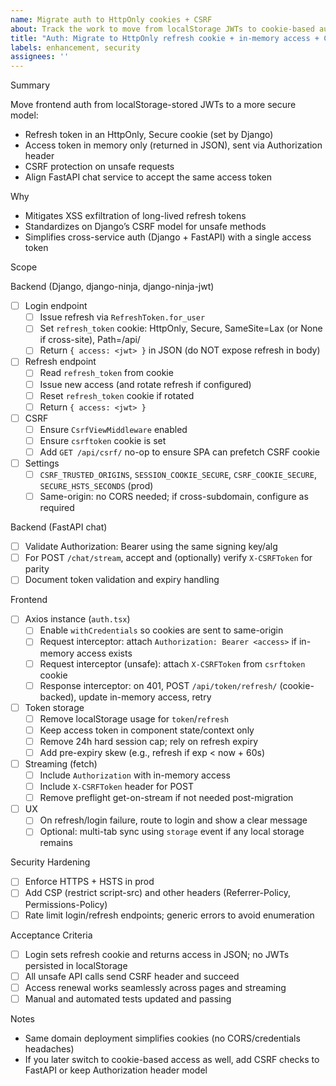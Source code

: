 ```yaml
---
name: Migrate auth to HttpOnly cookies + CSRF
about: Track the work to move from localStorage JWTs to cookie-based auth with CSRF
title: "Auth: Migrate to HttpOnly refresh cookie + in-memory access + CSRF"
labels: enhancement, security
assignees: ''
---
```


Summary

Move frontend auth from localStorage-stored JWTs to a more secure model:
- Refresh token in an HttpOnly, Secure cookie (set by Django)
- Access token in memory only (returned in JSON), sent via Authorization header
- CSRF protection on unsafe requests
- Align FastAPI chat service to accept the same access token

Why

- Mitigates XSS exfiltration of long-lived refresh tokens
- Standardizes on Django’s CSRF model for unsafe methods
- Simplifies cross-service auth (Django + FastAPI) with a single access token

Scope

Backend (Django, django-ninja, django-ninja-jwt)
- [ ] Login endpoint
  - [ ] Issue refresh via `RefreshToken.for_user`
  - [ ] Set `refresh_token` cookie: HttpOnly, Secure, SameSite=Lax (or None if cross-site), Path=/api/
  - [ ] Return `{ access: <jwt> }` in JSON (do NOT expose refresh in body)
- [ ] Refresh endpoint
  - [ ] Read `refresh_token` from cookie
  - [ ] Issue new access (and rotate refresh if configured)
  - [ ] Reset `refresh_token` cookie if rotated
  - [ ] Return `{ access: <jwt> }`
- [ ] CSRF
  - [ ] Ensure `CsrfViewMiddleware` enabled
  - [ ] Ensure `csrftoken` cookie is set
  - [ ] Add `GET /api/csrf/` no-op to ensure SPA can prefetch CSRF cookie
- [ ] Settings
  - [ ] `CSRF_TRUSTED_ORIGINS`, `SESSION_COOKIE_SECURE`, `CSRF_COOKIE_SECURE`, `SECURE_HSTS_SECONDS` (prod)
  - [ ] Same-origin: no CORS needed; if cross-subdomain, configure as required

Backend (FastAPI chat)
- [ ] Validate Authorization: Bearer <access> using the same signing key/alg
- [ ] For POST `/chat/stream`, accept and (optionally) verify `X-CSRFToken` for parity
- [ ] Document token validation and expiry handling

Frontend
- [ ] Axios instance (`auth.tsx`)
  - [ ] Enable `withCredentials` so cookies are sent to same-origin
  - [ ] Request interceptor: attach `Authorization: Bearer <access>` if in-memory access exists
  - [ ] Request interceptor (unsafe): attach `X-CSRFToken` from `csrftoken` cookie
  - [ ] Response interceptor: on 401, POST `/api/token/refresh/` (cookie-backed), update in-memory access, retry
- [ ] Token storage
  - [ ] Remove localStorage usage for `token`/`refresh`
  - [ ] Keep access token in component state/context only
  - [ ] Remove 24h hard session cap; rely on refresh expiry
  - [ ] Add pre-expiry skew (e.g., refresh if exp < now + 60s)
- [ ] Streaming (fetch)
  - [ ] Include `Authorization` with in-memory access
  - [ ] Include `X-CSRFToken` header for POST
  - [ ] Remove preflight get-on-stream if not needed post-migration
- [ ] UX
  - [ ] On refresh/login failure, route to login and show a clear message
  - [ ] Optional: multi-tab sync using `storage` event if any local storage remains

Security Hardening
- [ ] Enforce HTTPS + HSTS in prod
- [ ] Add CSP (restrict script-src) and other headers (Referrer-Policy, Permissions-Policy)
- [ ] Rate limit login/refresh endpoints; generic errors to avoid enumeration

Acceptance Criteria
- [ ] Login sets refresh cookie and returns access in JSON; no JWTs persisted in localStorage
- [ ] All unsafe API calls send CSRF header and succeed
- [ ] Access renewal works seamlessly across pages and streaming
- [ ] Manual and automated tests updated and passing

Notes
- Same domain deployment simplifies cookies (no CORS/credentials headaches)
- If you later switch to cookie-based access as well, add CSRF checks to FastAPI or keep Authorization header model

